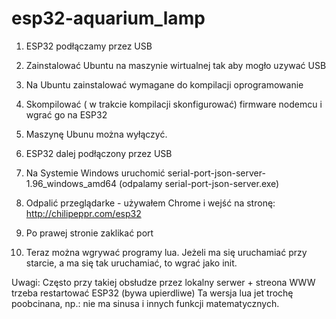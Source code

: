 # esp32-aquarium_lamp
1. ESP32 podłączamy przez USB
2. Zainstalować Ubuntu na maszynie wirtualnej tak aby mogło uzywać USB
3. Na Ubuntu zainstalować wymagane do kompilacji oprogramowanie
4. Skompilować ( w trakcie kompilacji skonfigurować) firmware nodemcu i wgrać go na ESP32
5. Maszynę Ubunu można wyłączyć.

6. ESP32 dalej podłączony przez USB
7. Na Systemie Windows uruchomić serial-port-json-server-1.96_windows_amd64 (odpalamy serial-port-json-server.exe)
8. Odpalić przeglądarke - używałem Chrome i wejść na stronę: http://chilipeppr.com/esp32
9. Po prawej stronie zaklikać port
10. Teraz można wgrywać programy lua. Jeżeli ma się uruchamiać przy starcie, a ma się tak uruchamiać, to wgrać jako init.

Uwagi:
Często przy takiej obsłudze przez lokalny serwer + streona WWW trzeba restartować ESP32 (bywa upierdliwe)
Ta wersja lua jet trochę poobcinana, np.: nie ma sinusa i innych funkcji matematycznych.


